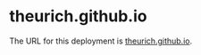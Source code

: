 # theurich.github.io
The URL for this deployment is [theurich.github.io](https://theurich.github.io).
